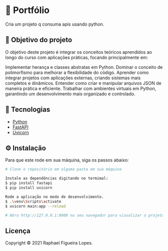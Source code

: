 # 🚀 Portfólio

Cria um projeto q consuma apis usando python.

## 🎯 Objetivo do projeto

O objetivo deste projeto é integrar os conceitos teóricos aprendidos ao longo do curso com aplicações práticas, focando principalmente em:

Implementar herança e classes abstratas em Python.
Dominar o conceito de polimorfismo para melhorar a flexibilidade do código.
Aprender como integrar projetos com aplicações externas, criando sistemas mais completos e dinâmicos.
Entender como criar e manipular arquivos JSON de maneira prática e eficiente.
Trabalhar com ambientes virtuais em Python, garantindo um desenvolvimento mais organizado e controlado.

## 📝 Tecnologias

- [Python](https://vuejs.org/)
- [FastAPI](https://fastapi.tiangolo.com/tutorial/)
- [Uvicorn](https://www.uvicorn.org/)

## ⚙️ Instalação

Para que este rode em sua máquina, siga os passos abaixo:

```bash
# Clone o repositório em alguma pasta em sua máquina

Instale as dependências digitando no termimal:
$ pip install fastapi
$ pip install uvicorn

Rode a aplicação no modo de desenvolvimento.
$ .\venv\Scripts\activate
$ uvicorn main:app --reload

# Abra http://127.0.0.1:8000 no seu navegador para visualizar o projeto
```

## Licença
Copyright © 2021 Raphael Figueira Lopes.
